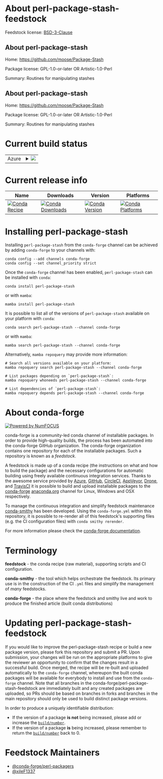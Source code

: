 About perl-package-stash-feedstock
==================================

Feedstock license: [BSD-3-Clause](https://github.com/conda-forge/perl-package-stash-feedstock/blob/main/LICENSE.txt)


About perl-package-stash
------------------------

Home: https://github.com/moose/Package-Stash

Package license: GPL-1.0-or-later OR Artistic-1.0-Perl

Summary: Routines for manipulating stashes

About perl-package-stash
------------------------

Home: https://github.com/moose/Package-Stash

Package license: GPL-1.0-or-later OR Artistic-1.0-Perl

Summary: Routines for manipulating stashes

Current build status
====================


<table>
    
  <tr>
    <td>Azure</td>
    <td>
      <details>
        <summary>
          <a href="https://dev.azure.com/conda-forge/feedstock-builds/_build/latest?definitionId=18260&branchName=main">
            <img src="https://dev.azure.com/conda-forge/feedstock-builds/_apis/build/status/perl-package-stash-feedstock?branchName=main">
          </a>
        </summary>
        <table>
          <thead><tr><th>Variant</th><th>Status</th></tr></thead>
          <tbody><tr>
              <td>linux_64</td>
              <td>
                <a href="https://dev.azure.com/conda-forge/feedstock-builds/_build/latest?definitionId=18260&branchName=main">
                  <img src="https://dev.azure.com/conda-forge/feedstock-builds/_apis/build/status/perl-package-stash-feedstock?branchName=main&jobName=linux&configuration=linux%20linux_64_" alt="variant">
                </a>
              </td>
            </tr><tr>
              <td>linux_aarch64</td>
              <td>
                <a href="https://dev.azure.com/conda-forge/feedstock-builds/_build/latest?definitionId=18260&branchName=main">
                  <img src="https://dev.azure.com/conda-forge/feedstock-builds/_apis/build/status/perl-package-stash-feedstock?branchName=main&jobName=linux&configuration=linux%20linux_aarch64_" alt="variant">
                </a>
              </td>
            </tr><tr>
              <td>linux_ppc64le</td>
              <td>
                <a href="https://dev.azure.com/conda-forge/feedstock-builds/_build/latest?definitionId=18260&branchName=main">
                  <img src="https://dev.azure.com/conda-forge/feedstock-builds/_apis/build/status/perl-package-stash-feedstock?branchName=main&jobName=linux&configuration=linux%20linux_ppc64le_" alt="variant">
                </a>
              </td>
            </tr><tr>
              <td>osx_64</td>
              <td>
                <a href="https://dev.azure.com/conda-forge/feedstock-builds/_build/latest?definitionId=18260&branchName=main">
                  <img src="https://dev.azure.com/conda-forge/feedstock-builds/_apis/build/status/perl-package-stash-feedstock?branchName=main&jobName=osx&configuration=osx%20osx_64_" alt="variant">
                </a>
              </td>
            </tr><tr>
              <td>osx_arm64</td>
              <td>
                <a href="https://dev.azure.com/conda-forge/feedstock-builds/_build/latest?definitionId=18260&branchName=main">
                  <img src="https://dev.azure.com/conda-forge/feedstock-builds/_apis/build/status/perl-package-stash-feedstock?branchName=main&jobName=osx&configuration=osx%20osx_arm64_" alt="variant">
                </a>
              </td>
            </tr>
          </tbody>
        </table>
      </details>
    </td>
  </tr>
</table>

Current release info
====================

| Name | Downloads | Version | Platforms |
| --- | --- | --- | --- |
| [![Conda Recipe](https://img.shields.io/badge/recipe-perl--package--stash-green.svg)](https://anaconda.org/conda-forge/perl-package-stash) | [![Conda Downloads](https://img.shields.io/conda/dn/conda-forge/perl-package-stash.svg)](https://anaconda.org/conda-forge/perl-package-stash) | [![Conda Version](https://img.shields.io/conda/vn/conda-forge/perl-package-stash.svg)](https://anaconda.org/conda-forge/perl-package-stash) | [![Conda Platforms](https://img.shields.io/conda/pn/conda-forge/perl-package-stash.svg)](https://anaconda.org/conda-forge/perl-package-stash) |

Installing perl-package-stash
=============================

Installing `perl-package-stash` from the `conda-forge` channel can be achieved by adding `conda-forge` to your channels with:

```
conda config --add channels conda-forge
conda config --set channel_priority strict
```

Once the `conda-forge` channel has been enabled, `perl-package-stash` can be installed with `conda`:

```
conda install perl-package-stash
```

or with `mamba`:

```
mamba install perl-package-stash
```

It is possible to list all of the versions of `perl-package-stash` available on your platform with `conda`:

```
conda search perl-package-stash --channel conda-forge
```

or with `mamba`:

```
mamba search perl-package-stash --channel conda-forge
```

Alternatively, `mamba repoquery` may provide more information:

```
# Search all versions available on your platform:
mamba repoquery search perl-package-stash --channel conda-forge

# List packages depending on `perl-package-stash`:
mamba repoquery whoneeds perl-package-stash --channel conda-forge

# List dependencies of `perl-package-stash`:
mamba repoquery depends perl-package-stash --channel conda-forge
```


About conda-forge
=================

[![Powered by
NumFOCUS](https://img.shields.io/badge/powered%20by-NumFOCUS-orange.svg?style=flat&colorA=E1523D&colorB=007D8A)](https://numfocus.org)

conda-forge is a community-led conda channel of installable packages.
In order to provide high-quality builds, the process has been automated into the
conda-forge GitHub organization. The conda-forge organization contains one repository
for each of the installable packages. Such a repository is known as a *feedstock*.

A feedstock is made up of a conda recipe (the instructions on what and how to build
the package) and the necessary configurations for automatic building using freely
available continuous integration services. Thanks to the awesome service provided by
[Azure](https://azure.microsoft.com/en-us/services/devops/), [GitHub](https://github.com/),
[CircleCI](https://circleci.com/), [AppVeyor](https://www.appveyor.com/),
[Drone](https://cloud.drone.io/welcome), and [TravisCI](https://travis-ci.com/)
it is possible to build and upload installable packages to the
[conda-forge](https://anaconda.org/conda-forge) [anaconda.org](https://anaconda.org/)
channel for Linux, Windows and OSX respectively.

To manage the continuous integration and simplify feedstock maintenance
[conda-smithy](https://github.com/conda-forge/conda-smithy) has been developed.
Using the ``conda-forge.yml`` within this repository, it is possible to re-render all of
this feedstock's supporting files (e.g. the CI configuration files) with ``conda smithy rerender``.

For more information please check the [conda-forge documentation](https://conda-forge.org/docs/).

Terminology
===========

**feedstock** - the conda recipe (raw material), supporting scripts and CI configuration.

**conda-smithy** - the tool which helps orchestrate the feedstock.
                   Its primary use is in the construction of the CI ``.yml`` files
                   and simplify the management of *many* feedstocks.

**conda-forge** - the place where the feedstock and smithy live and work to
                  produce the finished article (built conda distributions)


Updating perl-package-stash-feedstock
=====================================

If you would like to improve the perl-package-stash recipe or build a new
package version, please fork this repository and submit a PR. Upon submission,
your changes will be run on the appropriate platforms to give the reviewer an
opportunity to confirm that the changes result in a successful build. Once
merged, the recipe will be re-built and uploaded automatically to the
`conda-forge` channel, whereupon the built conda packages will be available for
everybody to install and use from the `conda-forge` channel.
Note that all branches in the conda-forge/perl-package-stash-feedstock are
immediately built and any created packages are uploaded, so PRs should be based
on branches in forks and branches in the main repository should only be used to
build distinct package versions.

In order to produce a uniquely identifiable distribution:
 * If the version of a package **is not** being increased, please add or increase
   the [``build/number``](https://docs.conda.io/projects/conda-build/en/latest/resources/define-metadata.html#build-number-and-string).
 * If the version of a package **is** being increased, please remember to return
   the [``build/number``](https://docs.conda.io/projects/conda-build/en/latest/resources/define-metadata.html#build-number-and-string)
   back to 0.

Feedstock Maintainers
=====================

* [@conda-forge/perl-packagers](https://github.com/orgs/conda-forge/teams/perl-packagers/)
* [@xileF1337](https://github.com/xileF1337/)

